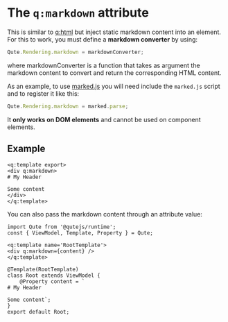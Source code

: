 # The `q:markdown` attribute

This is similar to [q:html](#/attributes/q-html) but inject static markdown content into an element. \
For this to work, you must define a **markdown converter** by using:

```javascript
Qute.Rendering.markdown = markdownConverter;
```

where markdownConverter is a function that takes as argument the markdown content to convert and return the corresponding HTML content.

As an example, to use [marked.js](https://github.com/markedjs/marked) you will need include the `marked.js` script and to register it like this:

```javascript
Qute.Rendering.markdown = marked.parse;
```

It **only works on DOM elements** and cannot be used on component elements.

## Example

```jsq
<q:template export>
<div q:markdown>
# My Header

Some content
</div>
</q:template>
```

You can also pass the markdown content through an attribute value:

```jsq
import Qute from '@qutejs/runtime';
const { ViewModel, Template, Property } = Qute;

<q:template name='RootTemplate'>
<div q:markdown={content} />
</q:template>

@Template(RootTemplate)
class Root extends ViewModel {
    @Property content = `
# My Header

Some content`;
}
export default Root;
```
